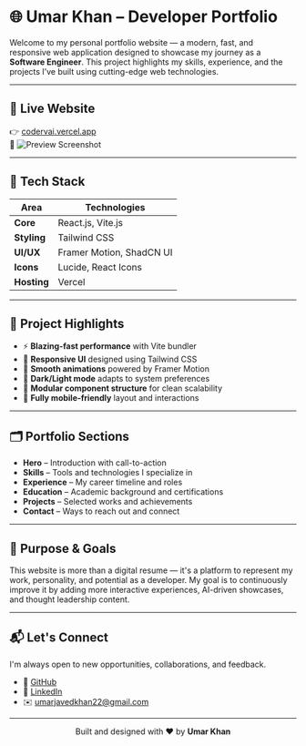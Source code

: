 # 🌐 Umar Khan – Developer Portfolio

Welcome to my personal portfolio website — a modern, fast, and responsive web application designed to showcase my journey as a **Software Engineer**. This project highlights my skills, experience, and the projects I’ve built using cutting-edge web technologies.

---

## 🔗 Live Website

👉 [codervai.vercel.app](https://codervai.vercel.app)  
📸 ![Preview Screenshot](https://i.postimg.cc/bNQXYJ3S/porfolio.png)

---

## 🧰 Tech Stack

| Area       | Technologies                     |
|------------|----------------------------------|
| **Core**   | React.js, Vite.js                |
| **Styling**| Tailwind CSS                     |
| **UI/UX**  | Framer Motion, ShadCN UI         |
| **Icons**  | Lucide, React Icons              |
| **Hosting**| Vercel                           |

---

## 📁 Project Highlights

- ⚡ **Blazing-fast performance** with Vite bundler
- 🎨 **Responsive UI** designed using Tailwind CSS
- 🎥 **Smooth animations** powered by Framer Motion
- 🌙 **Dark/Light mode** adapts to system preferences
- 🧱 **Modular component structure** for clean scalability
- 📱 **Fully mobile-friendly** layout and interactions

---

## 🗂️ Portfolio Sections

- **Hero** – Introduction with call-to-action
- **Skills** – Tools and technologies I specialize in
- **Experience** – My career timeline and roles
- **Education** – Academic background and certifications
- **Projects** – Selected works and achievements
- **Contact** – Ways to reach out and connect

---

## 🎯 Purpose & Goals

This website is more than a digital resume — it's a platform to represent my work, personality, and potential as a developer. My goal is to continuously improve it by adding more interactive experiences, AI-driven showcases, and thought leadership content.

---

## 📬 Let's Connect

I'm always open to new opportunities, collaborations, and feedback.

- 💼 [GitHub](https://github.com/UmarKhan-codeer)
- 🔗 [LinkedIn](https://www.linkedin.com/in/umerrjaved/)
- ✉️ umarjavedkhan22@gmail.com

---

<div align="center">
Built and designed with ❤️ by <strong>Umar Khan</strong>
</div>
